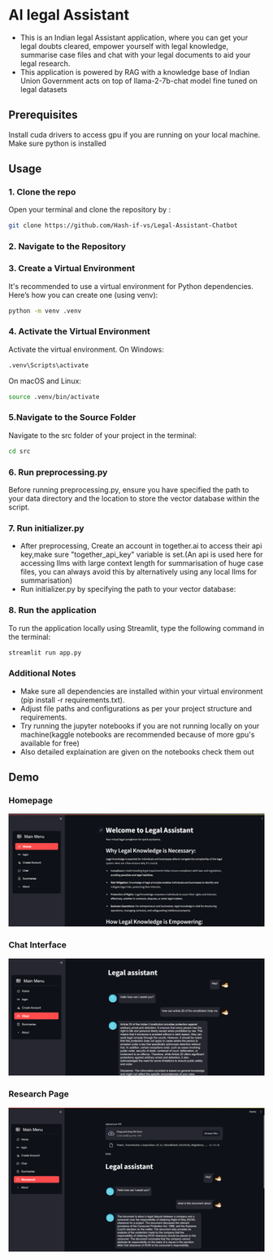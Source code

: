 
# AI legal Assistant

- This is an Indian legal Assistant application, where you can get your legal doubts cleared, empower yourself with legal knowledge, summarise case files and chat with your legal documents to aid your legal research. 
- This application is powered by RAG with a knowledge base of Indian Union Government acts on top of llama-2-7b-chat model fine tuned on legal datasets


## Prerequisites
Install cuda drivers to access gpu if you are running on your local machine.
Make sure python is installed 
## Usage
 ### 1. Clone the repo
 Open your terminal and clone the repository by :
```bash
git clone https://github.com/Hash-if-vs/Legal-Assistant-Chatbot
 ```
### 2. Navigate to the Repository
### 3. Create a Virtual Environment
It's recommended to use a virtual environment for Python dependencies. Here’s how you can create one (using venv):
```bash
python -m venv .venv
 ```
### 4. Activate the Virtual Environment
Activate the virtual environment. On Windows:
```bash
.venv\Scripts\activate
 ```
 On macOS and Linux:
 ```bash
 source .venv/bin/activate
 ```
### 5.Navigate to the Source Folder
Navigate to the src folder of your project in the terminal:
 ```bash
 cd src
 ```
### 6. Run preprocessing.py
Before running preprocessing.py, ensure you have specified the path to your data directory and the location to store the vector database within the script.
 ### 7. Run initializer.py
- After preprocessing, Create an account in together.ai to access their api key,make sure "together_api_key" variable is set.(An api is used here for accessing llms with large context length for summarisation of huge case files, you can always avoid this by alternatively using any local llms for summarisation)
- Run initializer.py by specifying the path to your vector database:

### 8. Run the application
To run the application locally using Streamlit, type the following command in the terminal:
 ```bash
 streamlit run app.py
 ```
### Additional Notes
- Make sure all dependencies are installed within your virtual environment (pip install -r requirements.txt).
- Adjust file paths and configurations as per your project structure and requirements.
- Try running the jupyter notebooks if you are not running locally on your machine(kaggle notebooks are recommended because of more gpu's available for free)
- Also detailed explaination are given on the notebooks check them out


## Demo
### Homepage
![homepage](demo/homepage.png)

### Chat Interface

![Chat interface](demo/chat.png)

### Research Page
![reasearch_page](demo/research.png)



